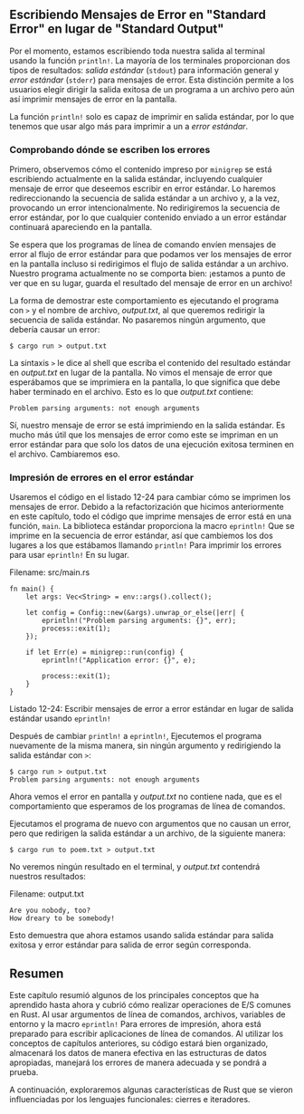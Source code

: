 ## Escribiendo Mensajes de Error en "Standard Error" en lugar de "Standard Output"

Por el momento, estamos escribiendo toda nuestra salida al terminal usando la
función `println!`. La mayoría de los terminales proporcionan dos tipos de
resultados: *salida estándar* (`stdout`) para información general y
*error estándar* (`stderr`) para mensajes de error. Esta distinción permite a
los usuarios elegir dirigir la salida exitosa de un programa a un archivo
pero aún así imprimir mensajes de error en la pantalla.

La función `println!` solo es capaz de imprimir en salida estándar, por lo
que tenemos que usar algo más para imprimir a un a *error estándar*.

### Comprobando dónde se escriben los errores

Primero, observemos cómo el contenido impreso por `minigrep` se está
escribiendo actualmente en la salida estándar, incluyendo cualquier mensaje
de error que deseemos escribir en error estándar. Lo haremos redireccionando
la secuencia de salida estándar a un archivo y, a la vez, provocando un error
intencionalmente. No redirigiremos la secuencia de error estándar, por lo que
cualquier contenido enviado a un error estándar continuará apareciendo en la
pantalla.

Se espera que los programas de línea de comando envíen mensajes de error al
flujo de error estándar para que podamos ver los mensajes de error en la
pantalla incluso si redirigimos el flujo de salida estándar a un archivo.
Nuestro programa actualmente no se comporta bien: ¡estamos a punto de ver que
en su lugar, guarda el resultado del mensaje de error en un archivo!

La forma de demostrar este comportamiento es ejecutando el programa con `>` y
el nombre de archivo, *output.txt*, al que queremos redirigir la secuencia de
salida estándar. No pasaremos ningún argumento, que debería causar un error:

```text
$ cargo run > output.txt
```

La sintaxis `>` le dice al shell que escriba el contenido del resultado
estándar en *output.txt* en lugar de la pantalla. No vimos el mensaje de
error que esperábamos que se imprimiera en la pantalla, lo que significa que
debe haber terminado en el archivo. Esto es lo que *output.txt* contiene:

```text
Problem parsing arguments: not enough arguments
```

Sí, nuestro mensaje de error se está imprimiendo en la salida estándar. Es
mucho más útil que los mensajes de error como este se impriman en un error
estándar para que solo los datos de una ejecución exitosa terminen en el
archivo. Cambiaremos eso.

### Impresión de errores en el error estándar

Usaremos el código en el listado 12-24 para cambiar cómo se imprimen los
mensajes de error. Debido a la refactorización que hicimos anteriormente en
este capítulo, todo el código que imprime mensajes de error está en una
función, `main`. La biblioteca estándar proporciona la macro `eprintln!` Que
se imprime en la secuencia de error estándar, así que cambiemos los dos
lugares a los que estábamos llamando `println!` Para imprimir los errores
para usar `eprintln!` En su lugar.

<span class="filename">Filename: src/main.rs</span>

```rust,ignore
fn main() {
    let args: Vec<String> = env::args().collect();

    let config = Config::new(&args).unwrap_or_else(|err| {
        eprintln!("Problem parsing arguments: {}", err);
        process::exit(1);
    });

    if let Err(e) = minigrep::run(config) {
        eprintln!("Application error: {}", e);

        process::exit(1);
    }
}
```

<span class="caption">Listado 12-24: Escribir mensajes de error a error
estándar en lugar de salida estándar usando `eprintln!`</span>

Después de cambiar `println!` a `eprintln!`, Ejecutemos el programa
nuevamente de la misma manera, sin ningún argumento y redirigiendo la salida
estándar con `>`:

```text
$ cargo run > output.txt
Problem parsing arguments: not enough arguments
```

Ahora vemos el error en pantalla y *output.txt* no contiene nada, que es el
comportamiento que esperamos de los programas de línea de comandos.

Ejecutamos el programa de nuevo con argumentos que no causan un error, pero
que redirigen la salida estándar a un archivo, de la siguiente manera:

```text
$ cargo run to poem.txt > output.txt
```

No veremos ningún resultado en el terminal, y *output.txt* contendrá nuestros
resultados:

<span class="filename">Filename: output.txt</span>

```text
Are you nobody, too?
How dreary to be somebody!
```

Esto demuestra que ahora estamos usando salida estándar para salida exitosa y
error estándar para salida de error según corresponda.

## Resumen

Este capítulo resumió algunos de los principales conceptos que ha aprendido
hasta ahora y cubrió cómo realizar operaciones de E/S comunes en Rust. Al
usar argumentos de línea de comandos, archivos, variables de entorno y la
macro `eprintln!` Para errores de impresión, ahora está preparado para
escribir aplicaciones de línea de comandos. Al utilizar los conceptos de
capítulos anteriores, su código estará bien organizado, almacenará los datos
de manera efectiva en las estructuras de datos apropiadas, manejará los
errores de manera adecuada y se pondrá a prueba.

A continuación, exploraremos algunas características de Rust que se vieron
influenciadas por los lenguajes funcionales: cierres e iteradores.